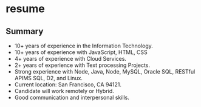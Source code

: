 # resume

## Summary

* 10+ years of experience in the Information Technology.
* 10+ years of experience with JavaScript, HTML, CSS
* 4+ years of experience with Cloud Services.
* 2+ years of experience with Text processing Projects.
* Strong experience with Node, Java, Node, MySQL, Oracle SQL, RESTful APIMS SQL, D2, and Linux.
* Current location: San Francisco, CA 94121.
* Candidate will work remotely or Hybrid.
* Good communication and interpersonal skills.
